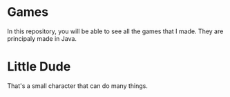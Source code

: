 # Games

In this repository, you will be able to see all the games that I made. They are principaly made in Java.

<h1></h1>

<h1>Little Dude</h1>

That's a small character that can do many things.


